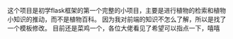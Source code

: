 这个项目是初学flask框架的第一个完整的小项目，主要是进行植物的检索和植物小知识的推动，而不是植物百科。
因为我对前端的知识不怎么了解，所以是找了一个模板修改。
目前还是菜鸡一个，各位大佬看见了希望可以指点一下，嘻嘻
